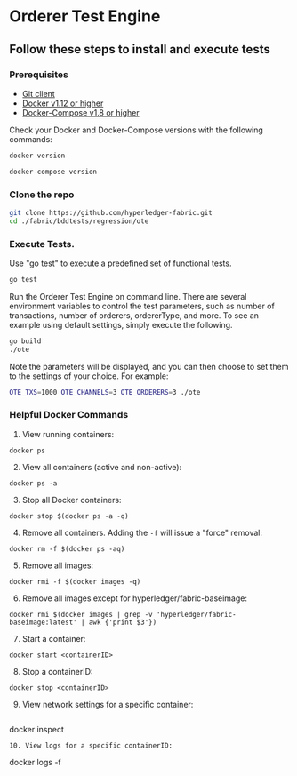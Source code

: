 # Orderer Test Engine

## Follow these steps to install and execute tests

### Prerequisites
- <a href="https://git-scm.com/downloads" target="_blank">Git client</a>
- <a href="https://www.docker.com/products/overview" target="_blank">Docker v1.12 or higher</a>
- [Docker-Compose v1.8 or higher](https://docs.docker.com/compose/overview/)

Check your Docker and Docker-Compose versions with the following commands:
```bash
docker version
```
```bash
docker-compose version
```

### Clone the repo
```bash
git clone https://github.com/hyperledger-fabric.git
cd ./fabric/bddtests/regression/ote
```

### Execute Tests.
Use "go test" to execute a predefined set of functional tests.
```bash
go test
```

Run the Orderer Test Engine on command line.
There are several environment variables to control the test parameters,
such as number of transactions, number of orderers, ordererType, and more.
To see an example using default settings, simply execute the following. 
```bash
go build
./ote
```
Note the parameters will be displayed, and you can then choose to
set them to the settings of your choice. For example:
```bash
OTE_TXS=1000 OTE_CHANNELS=3 OTE_ORDERERS=3 ./ote
```

### Helpful Docker Commands

1. View running containers:

  ```
docker ps
```
2. View all containers (active and non-active):

  ```
docker ps -a
```
3. Stop all Docker containers:

  ```
docker stop $(docker ps -a -q)
```
4. Remove all containers.  Adding the `-f` will issue a "force" removal:

  ```
docker rm -f $(docker ps -aq)
```
5. Remove all images:

  ```
docker rmi -f $(docker images -q)
```
6. Remove all images except for hyperledger/fabric-baseimage:

  ```
docker rmi $(docker images | grep -v 'hyperledger/fabric-baseimage:latest' | awk {'print $3'})
```
7. Start a container:

  ```
docker start <containerID>
```
8. Stop a containerID:

  ```
docker stop <containerID>
```
9. View network settings for a specific container:

   ```
docker inspect <containerID>
```
10. View logs for a specific containerID:

  ```
docker logs -f <containerID>
```

